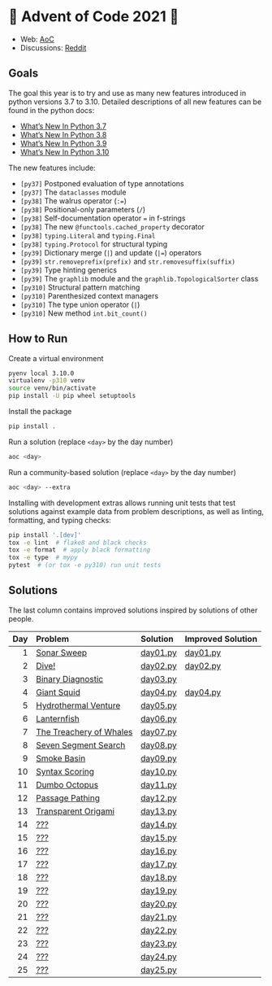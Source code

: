 # 🎄 Advent of Code 2021 🎄

* Web: [AoC](https://adventofcode.com/2021)
* Discussions: [Reddit](https://www.reddit.com/r/adventofcode)

## Goals
The goal this year is to try and use as many new features introduced
in python versions 3.7 to 3.10. Detailed descriptions of all new features
can be found in the python docs:
* [What’s New In Python 3.7](https://docs.python.org/3/whatsnew/3.7.html)
* [What’s New In Python 3.8](https://docs.python.org/3/whatsnew/3.8.html)
* [What’s New In Python 3.9](https://docs.python.org/3/whatsnew/3.9.html)
* [What’s New In Python 3.10](https://docs.python.org/3/whatsnew/3.10.html)

The new features include:
* `[py37]` Postponed evaluation of type annotations
* `[py37]` The `dataclasses` module
* `[py38]` The walrus operator (`:=`)
* `[py38]` Positional-only parameters (`/`)
* `[py38]` Self-documentation operator `=` in f-strings
* `[py38]` The new `@functools.cached_property` decorator
* `[py38]` `typing.Literal` and `typing.Final`
* `[py38]` `typing.Protocol` for structural typing
* `[py39]` Dictionary merge (`|`) and update (`|=`) operators
* `[py39]` `str.removeprefix(prefix)` and `str.removesuffix(suffix)`
* `[py39]` Type hinting generics
* `[py39]` The `graphlib` module and the `graphlib.TopologicalSorter` class
* `[py310]` Structural pattern matching
* `[py310]` Parenthesized context managers
* `[py310]` The type union operator (`|`)
* `[py310]` New method `int.bit_count()`

## How to Run
Create a virtual environment
```sh
pyenv local 3.10.0
virtualenv -p310 venv
source venv/bin/activate
pip install -U pip wheel setuptools
```

Install the package
```sh
pip install .
```

Run a solution (replace `<day>` by the day number)
```sh
aoc <day>
```

Run a community-based solution (replace `<day>` by the day number)
```sh
aoc <day> --extra
```

Installing with development extras allows running unit tests that test
solutions against example data from problem descriptions, as well as
linting, formatting, and typing checks:
```sh
pip install '.[dev]'
tox -e lint  # flake8 and black checks
tox -e format  # apply black formatting
tox -e type  # mypy
pytest  # (or tox -e py310) run unit tests
```

## Solutions
The last column contains improved solutions inspired by solutions of other people.

| Day | Problem                                                        | Solution                                   | Improved Solution                                |
|----:|:---------------------------------------------------------------|:-------------------------------------------|:-------------------------------------------------|
|   1 | [Sonar Sweep](https://adventofcode.com/2021/day/1)             | [day01.py](src/aoc2021/solutions/day01.py) | [day01.py](src/aoc2021/solutions_extra/day01.py) |
|   2 | [Dive!](https://adventofcode.com/2021/day/2)                   | [day02.py](src/aoc2021/solutions/day02.py) | [day02.py](src/aoc2021/solutions_extra/day02.py) |
|   3 | [Binary Diagnostic](https://adventofcode.com/2021/day/3)       | [day03.py](src/aoc2021/solutions/day03.py) |                                                  |
|   4 | [Giant Squid](https://adventofcode.com/2021/day/4)             | [day04.py](src/aoc2021/solutions/day04.py) | [day04.py](src/aoc2021/solutions_extra/day04.py) |
|   5 | [Hydrothermal Venture](https://adventofcode.com/2021/day/5)    | [day05.py](src/aoc2021/solutions/day05.py) |                                                  |
|   6 | [Lanternfish](https://adventofcode.com/2021/day/6)             | [day06.py](src/aoc2021/solutions/day06.py) |                                                  |
|   7 | [The Treachery of Whales](https://adventofcode.com/2021/day/7) | [day07.py](src/aoc2021/solutions/day07.py) |                                                  |
|   8 | [Seven Segment Search](https://adventofcode.com/2021/day/8)    | [day08.py](src/aoc2021/solutions/day08.py) |                                                  |
|   9 | [Smoke Basin](https://adventofcode.com/2021/day/9)             | [day09.py](src/aoc2021/solutions/day09.py) |                                                  |
|  10 | [Syntax Scoring](https://adventofcode.com/2021/day/10)         | [day10.py](src/aoc2021/solutions/day10.py) |                                                  |
|  11 | [Dumbo Octopus](https://adventofcode.com/2021/day/11)          | [day11.py](src/aoc2021/solutions/day11.py) |                                                  |
|  12 | [Passage Pathing](https://adventofcode.com/2021/day/12)        | [day12.py](src/aoc2021/solutions/day12.py) |                                                  |
|  13 | [Transparent Origami](https://adventofcode.com/2021/day/13)    | [day13.py](src/aoc2021/solutions/day13.py) |                                                  |
|  14 | [???](https://adventofcode.com/2021/day/14)                    | [day14.py](src/aoc2021/solutions/day14.py) |                                                  |
|  15 | [???](https://adventofcode.com/2021/day/15)                    | [day15.py](src/aoc2021/solutions/day15.py) |                                                  |
|  16 | [???](https://adventofcode.com/2021/day/16)                    | [day16.py](src/aoc2021/solutions/day16.py) |                                                  |
|  17 | [???](https://adventofcode.com/2021/day/17)                    | [day17.py](src/aoc2021/solutions/day17.py) |                                                  |
|  18 | [???](https://adventofcode.com/2021/day/18)                    | [day18.py](src/aoc2021/solutions/day18.py) |                                                  |
|  19 | [???](https://adventofcode.com/2021/day/19)                    | [day19.py](src/aoc2021/solutions/day19.py) |                                                  |
|  20 | [???](https://adventofcode.com/2021/day/20)                    | [day20.py](src/aoc2021/solutions/day20.py) |                                                  |
|  21 | [???](https://adventofcode.com/2021/day/21)                    | [day21.py](src/aoc2021/solutions/day21.py) |                                                  |
|  22 | [???](https://adventofcode.com/2021/day/22)                    | [day22.py](src/aoc2021/solutions/day22.py) |                                                  |
|  23 | [???](https://adventofcode.com/2021/day/23)                    | [day23.py](src/aoc2021/solutions/day23.py) |                                                  |
|  24 | [???](https://adventofcode.com/2021/day/24)                    | [day24.py](src/aoc2021/solutions/day24.py) |                                                  |
|  25 | [???](https://adventofcode.com/2021/day/25)                    | [day25.py](src/aoc2021/solutions/day25.py) |                                                  |
